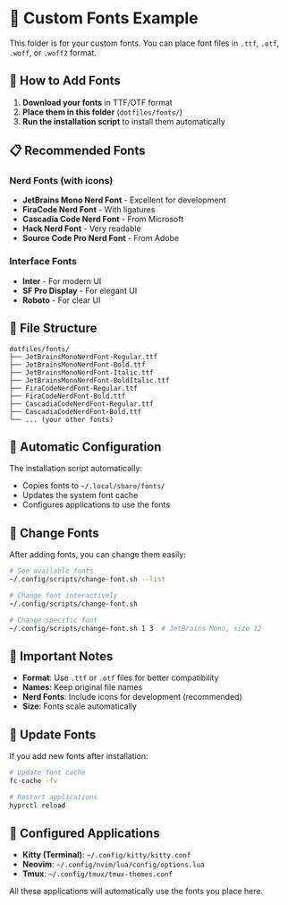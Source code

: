 # 📝 Custom Fonts Example

This folder is for your custom fonts. You can place font files in `.ttf`, `.otf`, `.woff`, or `.woff2` format.

## 🎯 How to Add Fonts

1. **Download your fonts** in TTF/OTF format
2. **Place them in this folder** (`dotfiles/fonts/`)
3. **Run the installation script** to install them automatically

## 📋 Recommended Fonts

### Nerd Fonts (with icons)
- **JetBrains Mono Nerd Font** - Excellent for development
- **FiraCode Nerd Font** - With ligatures
- **Cascadia Code Nerd Font** - From Microsoft
- **Hack Nerd Font** - Very readable
- **Source Code Pro Nerd Font** - From Adobe

### Interface Fonts
- **Inter** - For modern UI
- **SF Pro Display** - For elegant UI
- **Roboto** - For clear UI

## 📁 File Structure

```
dotfiles/fonts/
├── JetBrainsMonoNerdFont-Regular.ttf
├── JetBrainsMonoNerdFont-Bold.ttf
├── JetBrainsMonoNerdFont-Italic.ttf
├── JetBrainsMonoNerdFont-BoldItalic.ttf
├── FiraCodeNerdFont-Regular.ttf
├── FiraCodeNerdFont-Bold.ttf
├── CascadiaCodeNerdFont-Regular.ttf
├── CascadiaCodeNerdFont-Bold.ttf
└── ... (your other fonts)
```

## 🔧 Automatic Configuration

The installation script automatically:
- Copies fonts to `~/.local/share/fonts/`
- Updates the system font cache
- Configures applications to use the fonts

## 🎨 Change Fonts

After adding fonts, you can change them easily:

```bash
# See available fonts
~/.config/scripts/change-font.sh --list

# Change font interactively
~/.config/scripts/change-font.sh

# Change specific font
~/.config/scripts/change-font.sh 1 3  # JetBrains Mono, size 12
```

## 📝 Important Notes

- **Format**: Use `.ttf` or `.otf` files for better compatibility
- **Names**: Keep original file names
- **Nerd Fonts**: Include icons for development (recommended)
- **Size**: Fonts scale automatically

## 🔄 Update Fonts

If you add new fonts after installation:

```bash
# Update font cache
fc-cache -fv

# Restart applications
hyprctl reload
```

## 🎯 Configured Applications

- **Kitty (Terminal)**: `~/.config/kitty/kitty.conf`
- **Neovim**: `~/.config/nvim/lua/config/options.lua`
- **Tmux**: `~/.config/tmux/tmux-themes.conf`

All these applications will automatically use the fonts you place here. 